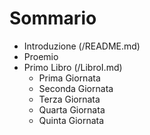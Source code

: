 # Sommario

* Introduzione (/README.md)
* Proemio
* Primo Libro (/LibroI.md)
  * Prima Giornata
  * Seconda Giornata
  * Terza Giornata
  * Quarta Giornata
  * Quinta Giornata





